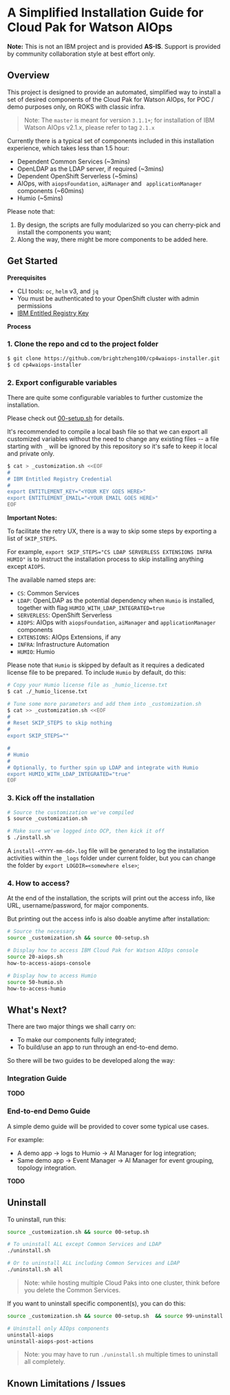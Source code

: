 # A Simplified Installation Guide for Cloud Pak for Watson AIOps

**Note:** This is not an IBM project and is provided **AS-IS**. Support is provided by community collaboration style at best effort only.

## Overview

This project is designed to provide an automated, simplified way to install a set of desired components of the Cloud Pak for Watson AIOps, for POC / demo purposes only, on ROKS with classic infra.

> Note: The `master` is meant for version `3.1.1+`; for installation of IBM Watson AIOps v2.1.x, please refer to tag `2.1.x`

Currently there is a typical set of components included in this installation experience, which takes less than 1.5 hour:

- Dependent Common Services (~3mins)
- OpenLDAP as the LDAP server, if required (~3mins)
- Dependent OpenShift Serverless (~5mins)
- AIOps, with `aiopsFoundation`, `aiManager` and ` applicationManager` components (~60mins)
- Humio (~5mins)

Please note that:
1. By design, the scripts are fully modularized so you can cherry-pick and install the components you want;
2. Along the way, there might be more components to be added here.


## Get Started

**Prerequisites**

- CLI tools: `oc`, `helm` v3, and `jq`
- You must be authenticated to your OpenShift cluster with admin permissions
- [IBM Entitled Registry Key](https://myibm.ibm.com/products-services/containerlibrary)

**Process**

### 1. Clone the repo and cd to the project folder

```sh
$ git clone https://github.com/brightzheng100/cp4waiops-installer.git
$ cd cp4waiops-installer
```

### 2. Export configurable variables

There are quite some configurable variables to further customize the installation.

Please check out [00-setup.sh](./00-setup.sh) for details.

It's recommended to compile a local bash file so that we can export all customized variables without the need to change any existing files -- a file starting with `_` will be ignored by this repository so it's safe to keep it local and private only.

```sh
$ cat > _customization.sh <<EOF
#
# IBM Entitled Registry Credential
#
export ENTITLEMENT_KEY="<YOUR KEY GOES HERE>"
export ENTITLEMENT_EMAIL="<YOUR EMAIL GOES HERE>"
EOF
```

**Important Notes:**

To facilitate the retry UX, there is a way to skip some steps by exporting a list of `SKIP_STEPS`.

For example, `export SKIP_STEPS="CS LDAP SERVERLESS EXTENSIONS INFRA HUMIO"` is to instruct the installation process to skip installing anything except `AIOPS`. 

The available named steps are:
- `CS`: Common Services
- `LDAP`: OpenLDAP as the potential dependency when `Humio` is installed, together with flag `HUMIO_WITH_LDAP_INTEGRATED=true`
- `SERVERLESS`: OpenShift Serverless
- `AIOPS`: AIOps with `aiopsFoundation`, `aiManager` and `applicationManager` components
- `EXTENSIONS`: AIOps Extensions, if any
- `INFRA`: Infrastructure Automation
- `HUMIO`: Humio

Please note that `Humio` is skipped by default as it requires a dedicated license file to be prepared.
To include `Humio` by default, do this:

```sh
# Copy your Humio license file as _humio_license.txt
$ cat ./_humio_license.txt

# Tune some more parameters and add them into _customization.sh
$ cat >> _customization.sh <<EOF
#
# Reset SKIP_STEPS to skip nothing
#
export SKIP_STEPS=""

#
# Humio
#
# Optionally, to further spin up LDAP and integrate with Humio
export HUMIO_WITH_LDAP_INTEGRATED="true"
EOF
```

### 3. Kick off the installation

```sh
# Source the customization we've compiled
$ source _customization.sh

# Make sure we've logged into OCP, then kick it off
$ ./install.sh
```

A `install-<YYYY-mm-dd>.log` file will be generated to log the installation activities within the `_logs` folder under current folder, but you can change the folder by `export LOGDIR=<somewhere else>`;

### 4. How to access?

At the end of the installation, the scripts will print out the access info, like URL, username/password, for major components.

But printing out the access info is also doable anytime after installation:

```sh
# Source the necessary
source _customization.sh && source 00-setup.sh

# Display how to access IBM Cloud Pak for Watson AIOps console
source 20-aiops.sh
how-to-access-aiops-console

# Display how to access Humio
source 50-humio.sh
how-to-access-humio
```

## What's Next?

There are two major things we shall carry on:
- To make our components fully integrated;
- To build/use an app to run through an end-to-end demo.

So there will be two guides to be developed along the way:

### Integration Guide

**TODO**

### End-to-end Demo Guide

A simple demo guide will be provided to cover some typical use cases.

For example:
- A demo app -> logs to Humio -> AI Manager for log integration;
- Same demo app -> Event Manager -> AI Manager for event grouping, topology integration.

**TODO**

## Uninstall

To uninstall, run this:

```sh
source _customization.sh && source 00-setup.sh

# To uninstall ALL except Common Services and LDAP
./uninstall.sh

# Or to uninstall ALL including Common Services and LDAP
./uninstall.sh all
```

> Note: while hosting multiple Cloud Paks into one cluster, think before you delete the Common Services.


If you want to uninstall specific component(s), you can do this:

```sh
source _customization.sh && source 00-setup.sh  && source 99-uninstall.sh

# Uninstall only AIOps components
uninstall-aiops
uninstall-aiops-post-actions
```

> Note: you may have to run `./uninstall.sh` multiple times to uninstall all completely.

## Known Limitations / Issues

